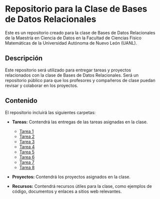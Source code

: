 # Repositorio para la Clase de Bases de Datos Relacionales

Este es un repositorio creado para la clase de Bases de Datos Relacionales de la Maestría en Ciencia de Datos en la Facultad de Ciencias Físico Matemáticas de la Universidad Autónoma de Nuevo León (UANL).

## Descripción
Este repositorio será utilizado para entregar tareas y proyectos relacionados con la clase de Bases de Datos Relacionales. Será un repositorio público para que los profesores y compañeros de clase puedan revisar y colaborar en los proyectos.

## Contenido
El repositorio incluirá las siguientes carpetas:

- **Tareas:** Contendrá las entregas de las tareas asignadas en la clase.
  - [Tarea 1](https://github.com/fer98morales/BDR/blob/master/Tareas/Tarea1.md)
  - [Tarea 2](https://github.com/fer98morales/BDR/blob/master/Tareas/Tarea2.md)
  - [Tarea 3](https://github.com/fer98morales/BDR/blob/master/Tareas/Tarea3.md)
  - [Tarea 4](https://github.com/fer98morales/BDR/blob/master/Tareas/Tarea4.sql)
  - [Tarea 5](https://github.com/fer98morales/BDR/blob/master/Tareas/Tarea5.md)  
  - [Tarea 6](https://github.com/fer98morales/BDR/blob/master/Tareas/Tarea6.md)  
  - [Tarea 7](https://github.com/fer98morales/BDR/blob/master/Tareas/Tarea7.md)  
  - [Tarea 8](https://github.com/fer98morales/BDR/blob/master/Tareas/Tarea8.md) 
  
- **Proyectos:** Contendrá los proyectos asignados en la clase.

- **Recursos:** Contendrá recursos útiles para la clase, como ejemplos de código, documentos y enlaces a sitios web relevantes.